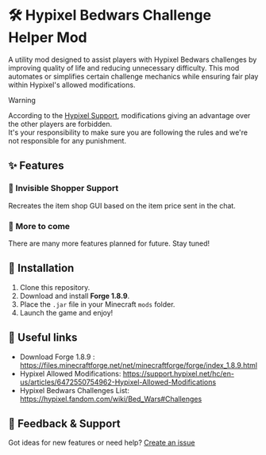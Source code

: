 # 🛠 Hypixel Bedwars Challenge Helper Mod

A utility mod designed to assist players with Hypixel Bedwars challenges by improving quality of life and reducing unnecessary difficulty. This mod automates or simplifies certain challenge mechanics while ensuring fair play within Hypixel's allowed modifications.

> [!WARNING]
> According to the [Hypixel Support](https://support.hypixel.net/hc/en-us/articles/6472550754962-Hypixel-Allowed-Modifications), modifications giving an advantage over the other players are forbidden.  
> It's your responsibility to make sure you are following the rules and we're not responsible for any punishment.  

## ✨ Features

### 🛒 Invisible Shopper Support

Recreates the item shop GUI based on the item price sent in the chat.  

### 🚀 More to come

There are many more features planned for future. Stay tuned!

## 📜 Installation

1. Clone this repository.  
2. Download and install **Forge 1.8.9**.  
3. Place the `.jar` file in your Minecraft `mods` folder.  
4. Launch the game and enjoy!  

## 🔗 Useful links

- Download Forge 1.8.9 : https://files.minecraftforge.net/net/minecraftforge/forge/index_1.8.9.html
- Hypixel Allowed Modifications: https://support.hypixel.net/hc/en-us/articles/6472550754962-Hypixel-Allowed-Modifications
- Hypixel Bedwars Challenges List: https://hypixel.fandom.com/wiki/Bed_Wars#Challenges

## 💬 Feedback & Support

Got ideas for new features or need help? [Create an issue](issues/new)